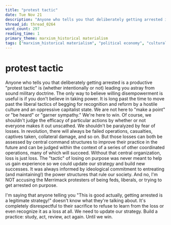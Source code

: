 ```yaml
---
title: "protest tactic"
date: Tue Nov 21
description: "Anyone who tells you that deliberately getting arrested is a productive 'protest tactic' is (whether intentionally or not) leading you astray from sound..."
thread_id: thread_0264
word_count: 297
reading_time: 1
primary_theme: marxism_historical materialism
tags: ["marxism_historical materialism", "political economy", "cultural criticism", "organizational theory"]
---
```


# protest tactic

Anyone who tells you that deliberately getting arrested is a productive "protest tactic" is (whether intentionally or not) leading you astray from sound military doctrine. The only way to believe willing disempowerment is useful is if you don't believe in taking power. It is long past the time to move past the liberal tactics of begging for recognition and reform by a hostile culture and an oppressive capitalist state. We are not here to "make a point" or "be heard" or "garner sympathy." We're here to win. Of course, we shouldn't judge the efficacy of particular actions by whether or not everyone makes it out unscathed. We shouldn't be paralyzed by fear of losses. In revolution, there will always be failed operations, casualties, captives taken, collateral damage, and so on. But those losses can both be assessed by central command structures to improve their practice in the future and can be judged within the context of a series of other coordinated operations, many of which will succeed. Without that central organization, loss is just loss. The "tactic" of losing on purpose was never meant to help us gain experience so we could update our strategy and build new successes. It was always informed by ideological commitment to entreating (and maintaining!) the power structures that rule our society. And no, I'm NOT accusing the Merrimack protesters of being feds, liberals, or trying to get arrested on purpose.

I'm saying that anyone telling you "This is good actually, getting arrested is a legitimate strategy!" doesn't know what they're talking about. It's completely disrespectful to their sacrifice to refuse to learn from the loss or even recognize it as a loss at all. We need to update our strategy. Build a practice: study, act, review, act again. Until we win.